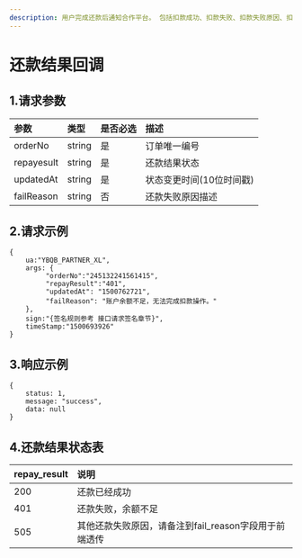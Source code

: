 ```yaml
---
description: 用户完成还款后通知合作平台。 包括扣款成功、扣款失败、扣款失败原因、扣款类型（还款扣款，展期扣款）
---
```


# 还款结果回调

## 1.请求参数 <a id="&#x8BF7;&#x6C42;&#x53C2;&#x6570;"></a>

| 参数 | 类型 | 是否必选 | 描述 |
| :--- | :--- | :--- | :--- |
| orderNo | string | 是 | 订单唯一编号 |
| repayesult | string | 是 | 还款结果状态 |
| updatedAt | string | 是 | 状态变更时间\(10位时间戳\) |
| failReason | string | 否 | 还款失败原因描述 |

## 2.请求示例

```text
{
    ua:"YBQB_PARTNER_XL",
    args: { 
         "orderNo":"245132241561415",
         "repayResult":"401",
         "updatedAt": "1500762721",
         "failReason": "账户余额不足，无法完成扣款操作。"
    },
    sign:"{签名规则参考 接口请求签名章节}",
    timeStamp:"1500693926"
}
```

## 3.响应示例

```text
{
    status: 1,
    message: "success",
    data: null
}
```

## 4.还款结果状态表

| repay\_result | 说明 |
| :--- | :--- |
| 200 | 还款已经成功 |
| 401 | 还款失败，余额不足 |
| 505 | 其他还款失败原因，请备注到fail\_reason字段用于前端透传 |



